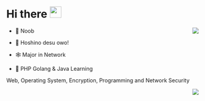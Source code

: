 <h1>
   Hi there <img src="https://media.giphy.com/media/hvRJCLFzcasrR4ia7z/giphy.gif" width="30px"/>
</h1>
<img align="right" src="https://github-readme-stats.vercel.app/api/top-langs/?username=HoshinoNeko&layout=compact"/>


- :seedling: Noob

- :cowboy_hat_face: Hoshino desu owo!

- :spider_web: Major in Network

- :notebook: PHP Golang & Java Learning

 Web, Operating System, Encryption, Programming and Network Security
        
<img align="right" src="https://github-readme-stats.vercel.app/api?username=HoshinoNeko&show_icons=true&&bg_color=#fff"/>
